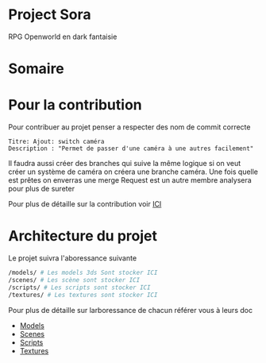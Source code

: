 # Project Sora
 RPG Openworld en dark fantaisie

# Somaire

# Pour la contribution
Pour contribuer au projet penser a respecter des nom de commit correcte
```
Titre: Ajout: switch caméra
Description : "Permet de passer d'une caméra à une autres facilement"
```

Il faudra aussi créer des branches qui suive la même logique si on veut créer un système de caméra on créera une branche caméra. Une fois quelle est prêtes on enverras une merge Request est un autre membre analysera pour plus de sureter

Pour plus de détaille sur la contribution voir [ICI](CONTRIBUTING.md)

# Architecture du projet
Le projet suivra l'aboressance suivante
```sh
/models/ # Les models 3ds Sont stocker ICI
/scenes/ # Les scène sont stocker ICI
/scripts/ # Les scripts sont stocker ICI
/textures/ # Les textures sont stocker ICI
```

Pour plus de détaille sur larboressance de chacun référer vous à leurs doc

- [Models](Models/README.md)
- [Scenes](Scenes/README.md)
- [Scripts](Scripts/README.md)
- [Textures](Textures/README.md)
